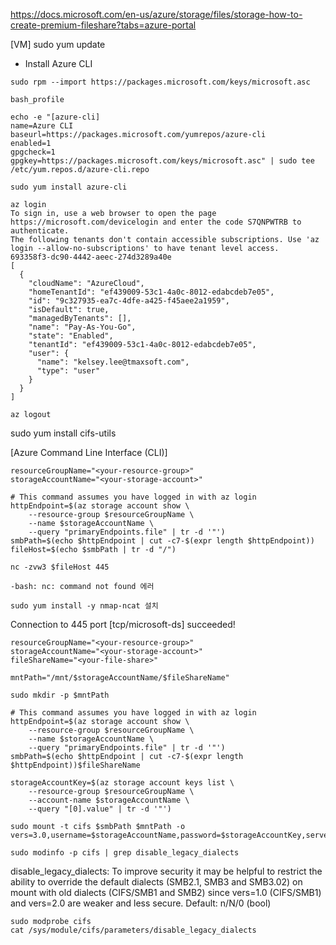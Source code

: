 

https://docs.microsoft.com/en-us/azure/storage/files/storage-how-to-create-premium-fileshare?tabs=azure-portal


[VM]
sudo yum update

- Install Azure CLI

```
sudo rpm --import https://packages.microsoft.com/keys/microsoft.asc
```

```
bash_profile

echo -e "[azure-cli]
name=Azure CLI
baseurl=https://packages.microsoft.com/yumrepos/azure-cli
enabled=1
gpgcheck=1
gpgkey=https://packages.microsoft.com/keys/microsoft.asc" | sudo tee /etc/yum.repos.d/azure-cli.repo
```

```
sudo yum install azure-cli
```

```
az login
To sign in, use a web browser to open the page https://microsoft.com/devicelogin and enter the code S7QNPWTRB to authenticate.
The following tenants don't contain accessible subscriptions. Use 'az login --allow-no-subscriptions' to have tenant level access.
693358f3-dc90-4442-aeec-274d3289a40e
[
  {
    "cloudName": "AzureCloud",
    "homeTenantId": "ef439009-53c1-4a0c-8012-edabcdeb7e05",
    "id": "9c327935-ea7c-4dfe-a425-f45aee2a1959",
    "isDefault": true,
    "managedByTenants": [],
    "name": "Pay-As-You-Go",
    "state": "Enabled",
    "tenantId": "ef439009-53c1-4a0c-8012-edabcdeb7e05",
    "user": {
      "name": "kelsey.lee@tmaxsoft.com",
      "type": "user"
    }
  }
]
```

```
az logout
```


sudo yum install cifs-utils 

[Azure Command Line Interface (CLI)]

```
resourceGroupName="<your-resource-group>"
storageAccountName="<your-storage-account>"

# This command assumes you have logged in with az login
httpEndpoint=$(az storage account show \
    --resource-group $resourceGroupName \
    --name $storageAccountName \
    --query "primaryEndpoints.file" | tr -d '"')
smbPath=$(echo $httpEndpoint | cut -c7-$(expr length $httpEndpoint))
fileHost=$(echo $smbPath | tr -d "/")

nc -zvw3 $fileHost 445
```

```
-bash: nc: command not found 에러

sudo yum install -y nmap-ncat 설치
```



Connection to <your-storage-account> 445 port [tcp/microsoft-ds] succeeded!

```
resourceGroupName="<your-resource-group>"
storageAccountName="<your-storage-account>"
fileShareName="<your-file-share>"

mntPath="/mnt/$storageAccountName/$fileShareName"

sudo mkdir -p $mntPath
```


```
# This command assumes you have logged in with az login
httpEndpoint=$(az storage account show \
    --resource-group $resourceGroupName \
    --name $storageAccountName \
    --query "primaryEndpoints.file" | tr -d '"')
smbPath=$(echo $httpEndpoint | cut -c7-$(expr length $httpEndpoint))$fileShareName

storageAccountKey=$(az storage account keys list \
    --resource-group $resourceGroupName \
    --account-name $storageAccountName \
    --query "[0].value" | tr -d '"')

sudo mount -t cifs $smbPath $mntPath -o vers=3.0,username=$storageAccountName,password=$storageAccountKey,serverino
```


















```
sudo modinfo -p cifs | grep disable_legacy_dialects
```

disable_legacy_dialects: To improve security it may be helpful to restrict the ability to override the default dialects (SMB2.1, SMB3 and SMB3.02) on mount with old dialects (CIFS/SMB1 and SMB2) since vers=1.0 (CIFS/SMB1) and vers=2.0 are weaker and less secure. Default: n/N/0 (bool)








```
sudo modprobe cifs
cat /sys/module/cifs/parameters/disable_legacy_dialects
```






